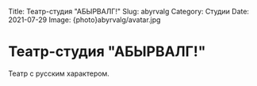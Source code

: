 Title: Театр-студия "АБЫРВАЛГ!"
Slug: abyrvalg
Category: Студии
Date: 2021-07-29
Image: {photo}abyrvalg/avatar.jpg

# Театр-студия "АБЫРВАЛГ!"
Театр с русским характером. 
